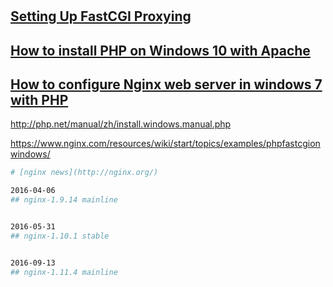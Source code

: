 #

## [Setting Up FastCGI Proxying](http://nginx.org/en/docs/beginners_guide.html)




## [How to install PHP on Windows 10 with Apache](https://www.youtube.com/watch?v=HjK4EqSPD_8)


## [How to configure Nginx web server in windows 7 with PHP](https://www.youtube.com/watch?v=K9Pf4RigRvI)


http://php.net/manual/zh/install.windows.manual.php  

https://www.nginx.com/resources/wiki/start/topics/examples/phpfastcgionwindows/


```sh
# [nginx news](http://nginx.org/)

2016-04-06  
## nginx-1.9.14 mainline


2016-05-31	  
## nginx-1.10.1 stable


2016-09-13	  
## nginx-1.11.4 mainline
```
